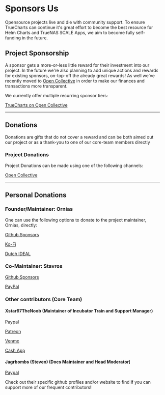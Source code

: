 # Sponsors Us

Opensource projects live and die with community support. To ensure TrueCharts can continue it's great effort to become the best resource for Helm Charts and TrueNAS SCALE Apps, we aim to become fully self-funding in the future.

## Project Sponsorship

A sponsor gets a more-or-less little reward for their investment into our project. In the future we're also planning to add unique actions and rewards for existing sponsors, on-top-off the already great rewards! As well we've recently moved to [Open Collective](https://opencollective.com/truecharts) in order to make our finances and transactions more transparent.

We currently offer multiple recurring sponsor tiers:

[TrueCharts on Open Collective](https://opencollective.com/truecharts)

-----

## Donations

Donations are gifts that do not cover a reward and can be both aimed out our project or as a thank-you to one of our core-team members directly

### Project Donations

Project Donations can be made using one of the following channels:

[Open Collective](https://opencollective.com/truecharts)

---

## Personal Donations

### Founder/Maintainer: Ornias

One can use the following options to donate to the project maintainer, Ornias, directly:

[Github Sponsors](https://github.com/sponsors/Ornias1993)

[Ko-Fi](https://ko-fi.com/ornias)

[Dutch IDEAL](https://bunq.me/ornias)


### Co-Maintainer: Stavros

[Github Sponsors](https://github.com/stavros-k)

[PayPal](https://www.paypal.com/donate?hosted_button_id=FAC92A294YPRS)

### Other contributors (Core Team)

#### Xstar97TheNoob (Maintainer of Incubator Train and Support Manager)

[Paypal](https://s.xstar97thenoob.com/paypal)

[Patreon](https://www.patreon.com/Xstar97TheNoob)

[Venmo](https://account.venmo.com/u/xstar97thenoob)

[Cash App](https://cash.app/$Xstar97TheNoob)

#### Jagrbombs (Steven) (Docs Maintainer and Head Moderator)

[Paypal](https://paypal.me/stevenmcelligott)

Check out their specific github profiles and/or website to find if you can support more of our frequent contributors!
